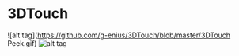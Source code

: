 # 3DTouch

![alt tag](https://github.com/g-enius/3DTouch/blob/master/3DTouch Peek.gif)
![alt tag](https://github.com/g-enius/3DTouch/blob/master/forceTouch.gif)
